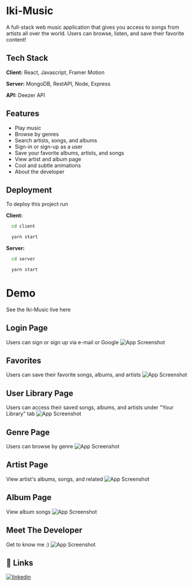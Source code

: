 
# Iki-Music

A full-stack web music application that gives you access to songs from artists all over the world.
Users can browse, listen, and save their favorite content!
## Tech Stack

**Client:** React, Javascript, Framer Motion

**Server:** MongoDB, RestAPI, Node, Express

**API:** Deezer API


## Features

- Play music
- Browse by genres
- Search artists, songs, and albums
- Sign-in or sign-up as a user
- Save your favorite albums, artists, and songs
- View artist and album page
- Cool and subtle animations
- About the developer


## Deployment

To deploy this project run


**Client:**
```bash
  cd client
```
```bash
  yarn start
```

**Server:**
```bash
  cd server
```
```bash
  yarn start
```
# Demo
See the Iki-Music live here
## Login Page
Users can sign or sign up via e-mail or Google
![App Screenshot](https://im4.ezgif.com/tmp/ezgif-4-96ab486282.webp)

## Favorites
Users can save their favorite songs, albums, and artists
![App Screenshot](https://im4.ezgif.com/tmp/ezgif-4-48d7aafaec.webp)

## User Library Page
Users can access their saved songs, albums, and artists under "Your Library" tab
![App Screenshot](https://im4.ezgif.com/tmp/ezgif-4-c101410fd6.webp)

## Genre Page
Users can browse by genre
![App Screenshot](https://im4.ezgif.com/tmp/ezgif-4-e201eeb3f6.webp)

## Artist Page
View artist's albums, songs, and related
![App Screenshot](https://im4.ezgif.com/tmp/ezgif-4-3a747245b4.webp)

## Album Page
View album songs
![App Screenshot](https://im4.ezgif.com/tmp/ezgif-4-404ca071d7.webp)

## Meet The Developer
Get to know me :)
![App Screenshot](https://im4.ezgif.com/tmp/ezgif-4-6bab86c24a.webp)

## 🔗 Links
[![linkedin](https://img.shields.io/badge/linkedin-0A66C2?style=for-the-badge&logo=linkedin&logoColor=white)](https://www.linkedin.com/in/castroshane20/)
